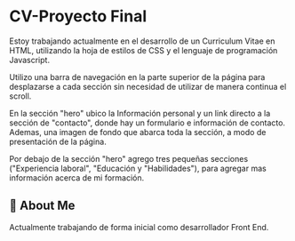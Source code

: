 
# CV-Proyecto Final

Estoy trabajando actualmente en el desarrollo de un Curriculum Vitae en HTML, utilizando la hoja de estilos de CSS y el lenguaje de programación Javascript.

Utilizo una barra de navegación en la parte superior de la página para desplazarse a cada sección sin necesidad de utilizar de manera continua el scroll.

En la sección "hero" ubico la Información personal y un link directo a la sección de "contacto", donde hay un formulario e información de contacto. Ademas, una imagen de fondo que abarca toda la sección, a modo de presentación de la página.

Por debajo de la sección "hero" agrego tres pequeñas secciones ("Experiencia laboral", "Educación y "Habilidades"), para agregar mas información acerca de mi formación.

## 🚀 About Me
Actualmente trabajando de forma inicial como desarrollador Front End. 

